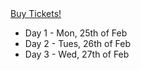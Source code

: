 <div class="tickets">
<a class="buy-now" title="Buy tickets for the Deep Learning Workshop!" href="https://www.trybooking.com/ZYMA">Buy Tickets!</a> 
</div>

<ul> <li> Day 1 - Mon, 25th of Feb</li>
  <li> Day 2 - Tues, 26th of Feb</li>
  <li> Day 3 - Wed, 27th of Feb</li>
</ul>

